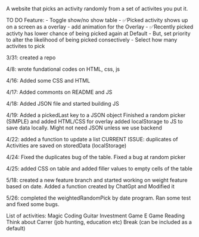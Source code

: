 A website that picks an activity randomly from a set of activites you put it. 

TO DO Feature:
    - Toggle show/no show table 
    - ✅Picked activity shows up on a screen as a overlay
    - add animation for the Overlay
    - ✅Recently picked activty has lower chance of being picked again at Default
        - But, set priority to alter the likelihood of being picked consectively
    - Select how many activites to pick

3/31: created a repo

4/8: wrote fundational codes on HTML, css, js

4/16: Added some CSS and HTML

4/17: Added commonts on README and JS

4/18: Added JSON file and started building JS

4/19: Added a pickedLast key to a JSON object
      Finished a random picker (SIMPLE) and added HTML/CSS for overlay
      added localStorage to JS to save data locally. Might not need JSON unless we use backend

4/22: added a function to update a list
        CURRENT ISSUE: duplicates of Activities are saved on storedData (localStorage)

4/24: Fixed the duplicates bug of the table. Fixed a bug at random picker

4/25: added CSS on table and added filler values to empty cells of the table

5/18: created a new feature branch and started working on weight feature based on date.
        Added a function created by ChatGpt and Modified it

5/26: completed the weightedRandomPick by date program. Ran some test and fixed some bugs.

List of activities: 
    Magic
    Coding
    Guitar
    Investment
    Game 
    E Game
    Reading
    Think about Carrer (job hunting, education etc)
    Break (can be included as a default)

